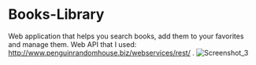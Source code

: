 # Books-Library
Web application that helps you search books, add them to your favorites and manage them.
Web API that I used: http://www.penguinrandomhouse.biz/webservices/rest/ .
![Screenshot_3](https://user-images.githubusercontent.com/33905101/155204492-7b30325e-213d-4435-a378-7d73342e4523.png)
